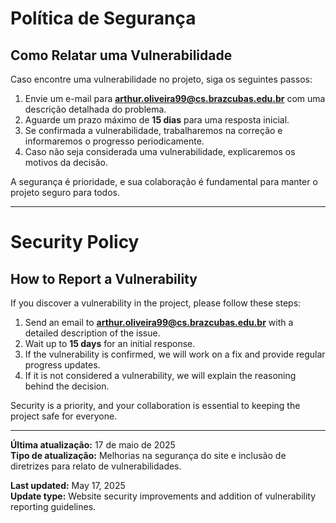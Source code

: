 # Política de Segurança

## Como Relatar uma Vulnerabilidade

Caso encontre uma vulnerabilidade no projeto, siga os seguintes passos:

1. Envie um e-mail para **arthur.oliveira99@cs.brazcubas.edu.br** com uma descrição detalhada do problema.  
2. Aguarde um prazo máximo de **15 dias** para uma resposta inicial.  
3. Se confirmada a vulnerabilidade, trabalharemos na correção e informaremos o progresso periodicamente.  
4. Caso não seja considerada uma vulnerabilidade, explicaremos os motivos da decisão.  

A segurança é prioridade, e sua colaboração é fundamental para manter o projeto seguro para todos.

---

# Security Policy

## How to Report a Vulnerability

If you discover a vulnerability in the project, please follow these steps:

1. Send an email to **arthur.oliveira99@cs.brazcubas.edu.br** with a detailed description of the issue.  
2. Wait up to **15 days** for an initial response.  
3. If the vulnerability is confirmed, we will work on a fix and provide regular progress updates.  
4. If it is not considered a vulnerability, we will explain the reasoning behind the decision.

Security is a priority, and your collaboration is essential to keeping the project safe for everyone.

---

**Última atualização:** 17 de maio de 2025  
**Tipo de atualização:** Melhorias na segurança do site e inclusão de diretrizes para relato de vulnerabilidades.

**Last updated:** May 17, 2025  
**Update type:** Website security improvements and addition of vulnerability reporting guidelines.
